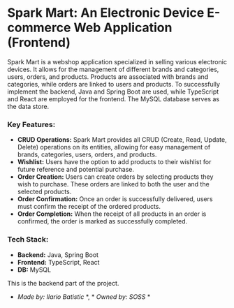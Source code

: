 # **Spark Mart: An Electronic Device E-commerce Web Application (Frontend)**

Spark Mart is a webshop application specialized in selling various electronic devices. It allows for the management of different brands and categories, users, orders, and products. Products are associated with brands and categories, while orders are linked to users and products. To successfully implement the backend, Java and Spring Boot are used, while TypeScript and React are employed for the frontend. The MySQL database serves as the data store.

### **Key Features:**

- **CRUD Operations:** Spark Mart provides all CRUD (Create, Read, Update, Delete) operations on its entities, allowing for easy management of brands, categories, users, orders, and products.
- **Wishlist:** Users have the option to add products to their wishlist for future reference and potential purchase.
- **Order Creation:** Users can create orders by selecting products they wish to purchase. These orders are linked to both the user and the selected products.
- **Order Confirmation:** Once an order is successfully delivered, users must confirm the receipt of the ordered products.
- **Order Completion:** When the receipt of all products in an order is confirmed, the order is marked as successfully completed.

### **Tech Stack:**

- **Backend:** Java, Spring Boot
- **Frontend:** TypeScript, React
- **DB:** MySQL

This is the backend part of the project.

* *Made by: Ilario Batistic* *, * *Owned by: SOSS* *
